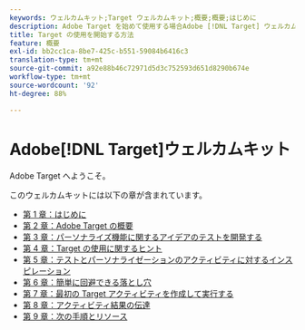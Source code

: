 ```yaml
---
keywords: ウェルカムキット;Target ウェルカムキット;概要;概要;はじめに
description: Adobe Target を始めて使用する場合Adobe [!DNL Target] ウェルカムキットでジャンプ開始を入手。
title: Target の使用を開始する方法
feature: 概要
exl-id: bb2cc1ca-8be7-425c-b551-59084b6416c3
translation-type: tm+mt
source-git-commit: a92e88b46c72971d5d3c752593d651d8290b674e
workflow-type: tm+mt
source-wordcount: '92'
ht-degree: 88%

---
```


# Adobe[!DNL Target]ウェルカムキット

Adobe Target へようこそ。

このウェルカムキットには以下の章が含まれています。

* [第 1 章：はじめに](/help/c-intro/target-welcome-kit-1.md)
* [第 2 章：Adobe Target の概要](/help/c-intro/target-welcome-kit-2.md)
* [第 3 章：パーソナライズ機能に関するアイデアのテストを開発する](/help/c-intro/target-welcome-kit-3.md)
* [第 4 章：Target の使用に関するヒント](/help/c-intro/target-welcome-kit-4.md)
* [第 5 章：テストとパーソナライゼーションのアクティビティに対するインスピレーション](/help/c-intro/target-welcome-kit-5.md)
* [第 6 章：簡単に回避できる落とし穴](/help/c-intro/target-welcome-kit-6.md)
* [第 7 章：最初の Target アクティビティを作成して実行する](/help/c-intro/target-welcome-kit-7.md)
* [第 8 章：アクティビティ結果の伝達](/help/c-intro/target-welcome-kit-8.md)
* [第 9 章：次の手順とリソース](/help/c-intro/target-welcome-kit-9.md)
